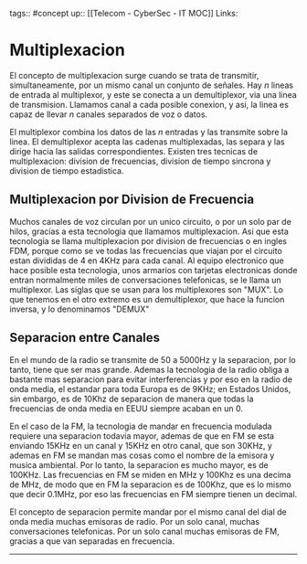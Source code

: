 tags:: #concept 
up:: [[Telecom - CyberSec - IT MOC]]
Links: 
# Multiplexacion
El concepto de multiplexacion surge cuando se trata de transmitir, simultaneamente, por un mismo canal un conjunto de señales. Hay $n$ lineas de entrada al multiplexor, y este se conecta a un demultiplexor, via una linea de transmision. Llamamos canal a cada posible conexion, y asi, la linea es capaz de llevar $n$ canales separados de voz o datos.

El multiplexor combina los datos de las $n$ entradas y las transmite sobre la linea. El demultiplexor acepta las cadenas multiplexadas, las separa y las dirige hacia las salidas correspondientes. Existen tres tecnicas de multiplexacion: division de frecuencias, division de tiempo sincrona y division de tiempo estadistica.

## Multiplexacion por Division de Frecuencia
Muchos canales de voz circulan por un unico circuito, o por un solo par de hilos, gracias a esta tecnologia que llamamos multiplexacion. Asi que esta tecnologia se llama multiplexacion por division de frecuencias o en ingles FDM, porque como se ve todas las frecuencias que viajan por el circuito estan divididas de 4 en 4KHz para cada canal. Al equipo electronico que hace posible esta tecnologia, unos armarios con tarjetas electronicas donde entran normalmente miles de conversaciones telefonicas, se le llama un multiplexor. Las siglas que se usan para los multiplexores son "MUX". Lo que tenemos en el otro extremo es un demultiplexor, que hace la funcion inversa, y lo denominamos "DEMUX"

## Separacion entre Canales
En el mundo de la radio se transmite de 50 a 5000Hz y la separacion, por lo tanto, tiene que ser mas grande. Ademas la tecnologia de la radio obliga a bastante mas separacion para evitar interferencias y por eso en la radio de onda media, el estandar para toda Europa es de 9KHz; en Estados Unidos, sin embargo, es de 10Khz de separacion de manera que todas la frecuencias de onda media en EEUU siempre acaban en un 0.

En el caso de la FM, la tecnologia de mandar en frecuencia modulada requiere una separacion todavia mayor, ademas de que en FM se esta enviando 15KHz en un canal y 15KHz en otro canal, que son 30KHz, y ademas en FM se mandan mas cosas como el nombre de la emisora y musica ambiental. Por lo tanto, la separacion es mucho mayor, es de 100KHz. Las frecuencias en FM se miden en MHz y 100Khz es una decima de MHz, de modo que en FM la separacion es de 100Khz, que es lo mismo que decir 0.1MHz, por eso las frecuencias en FM siempre tienen un decimal.

El concepto de separacion permite mandar por el mismo canal del dial de onda media muchas emisoras de radio. Por un solo canal, muchas conversaciones telefonicas. Por un solo canal muchas emisoras de FM, gracias a que van separadas en frecuencia.
___
